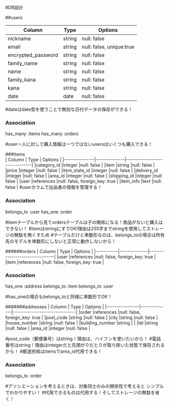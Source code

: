 #DB設計

##users

| Column             | Type         | Options                     |
|--------------------|--------------|-----------------------------|
|nickname            |string        |null: false                  |
|email               |string        |null: false, unique:true     |
|encrypted_password  |string        |null: false                  |
|family_name         |string        |null: false                  |
|name                |string        |null: false                  |
|family_kana         |string        |null: false                  |
|kana                |string        |null: false                  |
|date                |date          |null: false                  |
#dateはdate型を使うことで無効な日付データの保存ができる！
### Association
has_many :items
has_many :orders

#user一人に対して購入情報は一つではないusersはいくつも購入できる！

###items  
| Column        | Type         | Options                       |
|---------------|--------------|-------------------------------|
|category_id    |integer       |null: false                    |
|item           |string        |null: false                    |
|price          |integer       |null: false                    |
|item_state_id  |integer       |null: false                    |
|delivery_id    |integer       |null: false                    |
|area_id        |integer       |null: false                    |
|shipping_id    |integer       |null: false                    |
|user           |references    |null: false, foreign_key: true |
|item_info      |text          |null: false                    |
#userカラムで出品者の情報を管理する！

### Association
belongs_to :user
has_one :order  

#itemテーブルから見てordersテーブルは子の関係になる！商品がないと購入はできない！
#itemはstringにすでOK!理由は255字までstringを使用してストレージの無駄を無くすため
#テーブルだけと単数形なのは、belongs_toの場合は所有先のモデルを単数形にしないと正常に動作しないから！

######orders
| Column    | Type         | Options                       |
|-----------|--------------|-------------------------------|
|user       |references    |null: false, foreign_key: true |
|item       |references    |null: false, foreign_key: true |

### Association
has_one :address
belongs_to :item
belongs_to :user

#has_oneの場合もbelongs_toと同様に単数形でOK！


#######addresses
| Column         | Type         | Options                       |
|----------------|--------------|-------------------------------|
|order           |references    |null: false, foreign_key: true |
|post_code       |string        |null: false                    |
|city            |string        |null: false                    |
|house_number    |string        |null: false                    |
|building_number |string        |                               |
|tel             |string        |null: false                    |
|area_id         |integer       |null: false                    |

#post_code（郵便番号）はstring！理由は、ハイフンを使いたいから！
#電話番号はstring！理由はintegerだと先頭が０だと０が取り除いた状態で保存されるから！
#都道府県はitemsでarea_id代用できる！
### Association
belongs_to :order



#アソシエーションを考えるときは、対象同士のみの関係性で考えると
シンプルでわかりやすい！
#代用できるものは代用する！そしてストレージの無駄を省く！